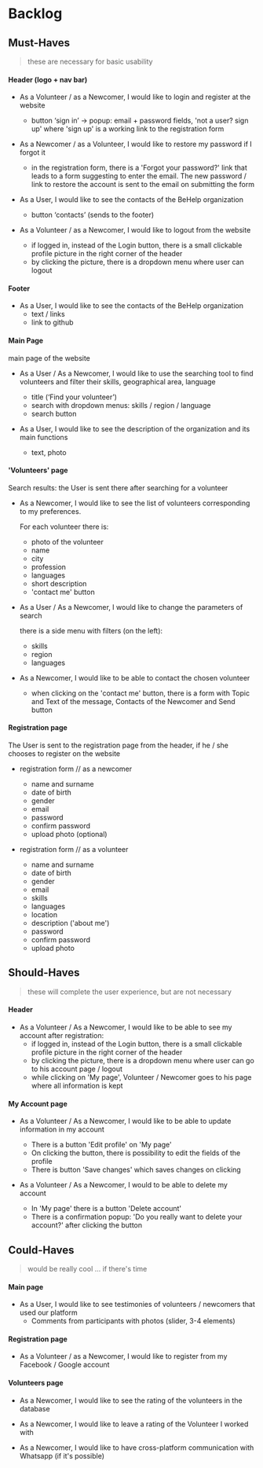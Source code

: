 # Backlog

## Must-Haves
> these are necessary for basic usability

#### Header (logo + nav bar)

- As a Volunteer / as a Newcomer, I would like to login and register at the website
  - button ‘sign in’ -> popup: email + password fields, 'not a user? sign up' where 'sign up' is a working link to the registration form
  
- As a Newcomer / as a Volunteer, I would like to restore my password if I forgot it
   - in the registration form, there is a 'Forgot your password?' link that leads to a form suggesting to enter the email. The new password / link to restore the account is sent to the email on submitting the form

- As a User, I would like to see the contacts of the BeHelp organization
  - button ‘contacts’ (sends to the footer)

- As a Volunteer / as a Newcomer, I would like to logout from the website
   - if logged in, instead of the Login button, there is a small clickable profile picture in the right corner of the header
    - by clicking the picture, there is a dropdown menu where user can logout

#### Footer 
- As a User, I would like to see the contacts of the BeHelp organization
  - text / links
  - link to github

#### Main Page
main page of the website

- As a User / As a Newcomer, I would like to use the searching tool to find volunteers and filter their skills, geographical area, language
  - title (‘Find your volunteer’)
  - search with dropdown menus: skills / region / language
  - search button

- As a User, I would like to  see the description of the organization and its main functions
  - text, photo  

#### 'Volunteers' page

Search results: the User is sent there after searching for a volunteer

- As a Newcomer, I would like to see the list of volunteers corresponding to my preferences.
  
    For each volunteer there is:
    - photo of the volunteer
    - name
    - city
    - profession
    - languages
    - short description
    - 'contact me' button
  
- As a User / As a Newcomer, I would like to change the parameters of search
  
    there is a side menu with filters (on the left):
    - skills
    - region
    - languages

- As a Newcomer, I would like to be able to contact the chosen volunteer
  - when clicking on the 'contact me' button, there is a form with Topic and Text of the message, Contacts of the Newcomer and Send button

#### Registration page

The User is sent to the registration page from the header, if he / she chooses to register on the website

- registration form // as a newcomer
    - name and surname
    - date of birth
    - gender
    - email
    - password
    - confirm password
    - upload photo (optional)

- registration form // as a volunteer
    - name and surname
    - date of birth
    - gender
    - email
    - skills
    - languages
    - location
    - description ('about me')
    - password
    - confirm password
    - upload photo

## Should-Haves
> these will complete the user experience, but are not necessary

#### Header
- As a Volunteer / As a Newcomer, I would like to be able to see my account after registration:
    - if logged in, instead of the Login button, there is a small clickable profile picture in the right corner of the header
    - by clicking the picture, there is a dropdown menu where user can go to his account page / logout
    - while clicking on 'My page', Volunteer / Newcomer goes to his page where all information is kept

#### My Account page
- As a Volunteer / As a Newcomer, I would like to be able to update information in my account
  - There is a button 'Edit profile' on 'My page'
  - On clicking the button, there is possibility to edit the fields of the profile
  - There is button 'Save changes' which saves changes on clicking

- As a Volunteer / As a Newcomer, I would to be able to delete my account
  - In 'My page' there is a button 'Delete account'
  - There is a confirmation popup: 'Do you really want to delete your account?' after clicking the button

## Could-Haves

> would be really cool ... if there's time

#### Main page

- As a User, I would like to see testimonies of volunteers / newcomers that used our platform
    - Comments from participants with photos (slider, 3-4 elements)

#### Registration page

- As a Volunteer / as a Newcomer, I would like to register from my Facebook / Google account

#### Volunteers page

- As a Newcomer, I would like to see the rating of the volunteers in the database

- As a Newcomer, I would like to leave a rating of the Volunteer I worked with

- As a Newcomer, I would like to have cross-platform communication with Whatsapp (if it's possible)
